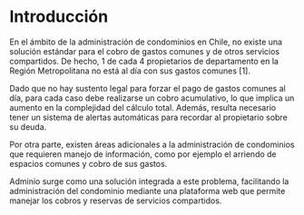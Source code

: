 # Introducción

En el ámbito de la administración de condominios en Chile, no existe una solución estándar para el cobro de gastos comunes y de otros servicios compartidos. De hecho, 1 de cada 4 propietarios de departamento en la Región Metropolitana no está al día con sus gastos comunes [1].

Dado que no hay sustento legal para forzar el pago de gastos comunes al día, para cada caso debe realizarse un cobro acumulativo, lo que implica un aumento en la complejidad del cálculo total. Además, resulta necesario tener un sistema de alertas automáticas para recordar al propietario sobre su deuda.

Por otra parte, existen áreas adicionales a la administración de condominios que requieren manejo de información, como por ejemplo el arriendo de espacios comunes y cobro de sus gastos.

Adminio surge como una solución integrada a este problema, facilitando la administración del condominio mediante una plataforma web que permite manejar los cobros y reservas de servicios compartidos.